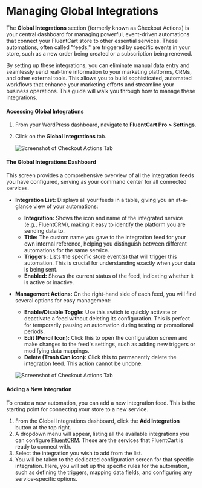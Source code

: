 # Managing Global Integrations

The **Global Integrations** section (formerly known as Checkout Actions) is your central dashboard for managing powerful, event-driven automations that connect your FluentCart store to other essential services. These automations, often called "feeds," are triggered by specific events in your store, such as a new order being created or a subscription being renewed.

By setting up these integrations, you can eliminate manual data entry and seamlessly send real-time information to your marketing platforms, CRMs, and other external tools. This allows you to build sophisticated, automated workflows that enhance your marketing efforts and streamline your business operations. This guide will walk you through how to manage these integrations.

#### Accessing Global Integrations

1.  From your WordPress dashboard, navigate to **FluentCart Pro > Settings**.
2.  Click on the **Global Integrations** tab.

    ![Screenshot of Checkout Actions Tab](/images/settings-configuration/checkout/checkout-actions-tab.webp)


#### The Global Integrations Dashboard

This screen provides a comprehensive overview of all the integration feeds you have configured, serving as your command center for all connected services.

* **Integration List:** Displays all your feeds in a table, giving you an at-a-glance view of your automations:
    * **Integration:** Shows the icon and name of the integrated service (e.g., FluentCRM), making it easy to identify the platform you are sending data to.
    * **Title:** The custom name you gave to the integration feed for your own internal reference, helping you distinguish between different automations for the same service.
    * **Triggers:** Lists the specific store event(s) that will trigger this automation. This is crucial for understanding exactly when your data is being sent.
    * **Enabled:** Shows the current status of the feed, indicating whether it is active or inactive.
* **Management Actions:** On the right-hand side of each feed, you will find several options for easy management:
    * **Enable/Disable Toggle:** Use this switch to quickly activate or deactivate a feed without deleting its configuration. This is perfect for temporarily pausing an automation during testing or promotional periods.
    * **Edit (Pencil Icon):** Click this to open the configuration screen and make changes to the feed's settings, such as adding new triggers or modifying data mappings.
    * **Delete (Trash Can Icon):** Click this to permanently delete the integration feed. This action cannot be undone.

    ![Screenshot of Checkout Actions Tab](/images/settings-configuration/checkout/global-integration.webp)

#### Adding a New Integration

To create a new automation, you can add a new integration feed. This is the starting point for connecting your store to a new service.

1.  From the Global Integrations dashboard, click the **Add Integration** button at the top right.
2.  A dropdown menu will appear, listing all the available integrations you can configure [FluentCRM](/guide/integrations/fluentcrm-integration.md). These are the services that FluentCart is ready to connect with.
3.  Select the integration you wish to add from the list.
4.  You will be taken to the dedicated configuration screen for that specific integration. Here, you will set up the specific rules for the automation, such as defining the triggers, mapping data fields, and configuring any service-specific options.
